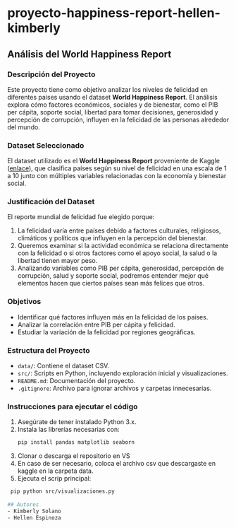 # proyecto-happiness-report-hellen-kimberly  
## Análisis del World Happiness Report

### Descripción del Proyecto  
Este proyecto tiene como objetivo analizar los niveles de felicidad en diferentes países usando el dataset **World Happiness Report**. El análisis explora cómo factores económicos, sociales y de bienestar, como el PIB per cápita, soporte social, libertad para tomar decisiones, generosidad y percepción de corrupción, influyen en la felicidad de las personas alrededor del mundo.

### Dataset Seleccionado  
El dataset utilizado es el **World Happiness Report** proveniente de Kaggle ([enlace](https://www.kaggle.com/datasets/unsdsn/world-happiness)), que clasifica países según su nivel de felicidad en una escala de 1 a 10 junto con múltiples variables relacionadas con la economía y bienestar social.

### Justificación del Dataset  
El reporte mundial de felicidad fue elegido porque:  
1. La felicidad varía entre países debido a factores culturales, religiosos, climáticos y políticos que influyen en la percepción del bienestar.  
2. Queremos examinar si la actividad económica se relaciona directamente con la felicidad o si otros factores como el apoyo social, la salud o la libertad tienen mayor peso.  
3. Analizando variables como PIB per cápita, generosidad, percepción de corrupción, salud y soporte social, podremos entender mejor qué elementos hacen que ciertos países sean más felices que otros.

### Objetivos  
- Identificar qué factores influyen más en la felicidad de los países.  
- Analizar la correlación entre PIB per cápita y felicidad.  
- Estudiar la variación de la felicidad por regiones geográficas.

### Estructura del Proyecto  
- `data/`: Contiene el dataset CSV.  
- `src/`: Scripts en Python, incluyendo exploración inicial y visualizaciones.  
- `README.md`: Documentación del proyecto.  
- `.gitignore`: Archivo para ignorar archivos y carpetas innecesarias.

### Instrucciones para ejecutar el código  
1. Asegúrate de tener instalado Python 3.x.  
2. Instala las librerías necesarias con:  
   ```bash
   pip install pandas matplotlib seaborn
3. Clonar o descarga el repositorio en VS
4. En caso  de ser necesario, coloca el  archivo csv  que descargaste en kaggle en la carpeta  data.
5.   Ejecuta el scrip principal:
  ```bash
   pip python src/visualizaciones.py
   
## Autores
- Kimberly Solano  
- Hellen Espinoza
